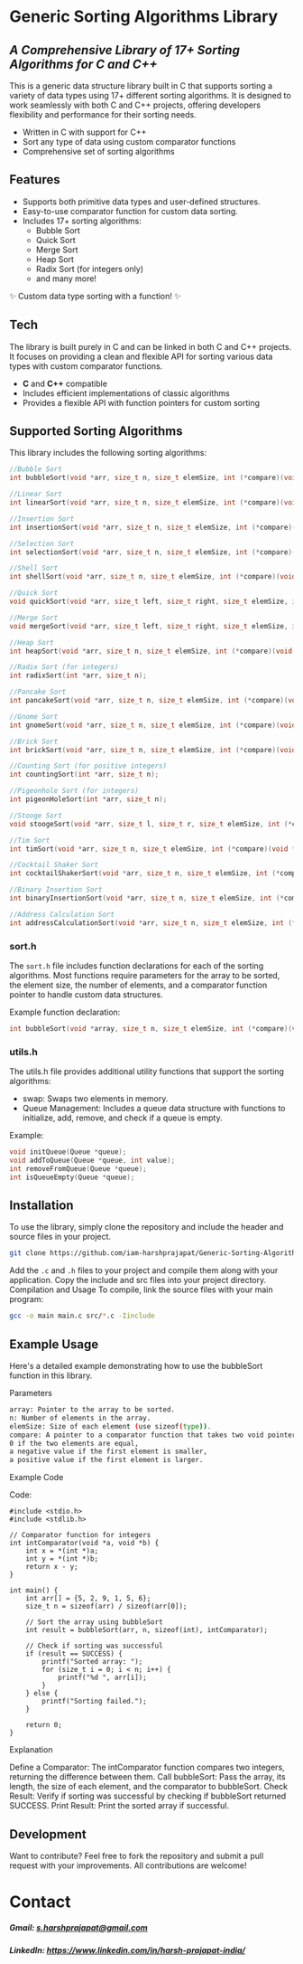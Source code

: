 # Generic Sorting Algorithms Library

## _A Comprehensive Library of 17+ Sorting Algorithms for C and C++_

This is a generic data structure library built in C that supports sorting a variety of data types using 17+ different sorting algorithms. It is designed to work seamlessly with both C and C++ projects, offering developers flexibility and performance for their sorting needs.

- Written in C with support for C++
- Sort any type of data using custom comparator functions
- Comprehensive set of sorting algorithms

## Features

- Supports both primitive data types and user-defined structures.
- Easy-to-use comparator function for custom data sorting.
- Includes 17+ sorting algorithms:
  - Bubble Sort
  - Quick Sort
  - Merge Sort
  - Heap Sort
  - Radix Sort (for integers only)
  - and many more!

✨ Custom data type sorting with a function! ✨

## Tech

The library is built purely in C and can be linked in both C and C++ projects. It focuses on providing a clean and flexible API for sorting various data types with custom comparator functions.

- **C** and **C++** compatible
- Includes efficient implementations of classic algorithms
- Provides a flexible API with function pointers for custom sorting

## Supported Sorting Algorithms

This library includes the following sorting algorithms:

```c
//Bubble Sort
int bubbleSort(void *arr, size_t n, size_t elemSize, int (*compare)(void *, void *));

//Linear Sort
int linearSort(void *arr, size_t n, size_t elemSize, int (*compare)(void *, void *));

//Insertion Sort
int insertionSort(void *arr, size_t n, size_t elemSize, int (*compare)(void *, void *));

//Selection Sort
int selectionSort(void *arr, size_t n, size_t elemSize, int (*compare)(void *, void *));

//Shell Sort
int shellSort(void *arr, size_t n, size_t elemSize, int (*compare)(void *, void *));

//Quick Sort
void quickSort(void *arr, size_t left, size_t right, size_t elemSize, int (*compare)(void *, void *));

//Merge Sort
void mergeSort(void *arr, size_t left, size_t right, size_t elemSize, int (*compare)(void *, void *));

//Heap Sort
int heapSort(void *arr, size_t n, size_t elemSize, int (*compare)(void *, void *));

//Radix Sort (for integers)
int radixSort(int *arr, size_t n);

//Pancake Sort
int pancakeSort(void *arr, size_t n, size_t elemSize, int (*compare)(void *, void *));

//Gnome Sort
int gnomeSort(void *arr, size_t n, size_t elemSize, int (*compare)(void *, void *));

//Brick Sort
int brickSort(void *arr, size_t n, size_t elemSize, int (*compare)(void *, void *));

//Counting Sort (for positive integers)
int countingSort(int *arr, size_t n);

//Pigeonhole Sort (for integers)
int pigeonHoleSort(int *arr, size_t n);

//Stooge Sort
void stoogeSort(void *arr, size_t l, size_t r, size_t elemSize, int (*compare)(void *, void *));

//Tim Sort
int timSort(void *arr, size_t n, size_t elemSize, int (*compare)(void *, void *));

//Cocktail Shaker Sort
int cocktailShakerSort(void *arr, size_t n, size_t elemSize, int (*compare)(void *, void *));

//Binary Insertion Sort
int binaryInsertionSort(void *arr, size_t n, size_t elemSize, int (*compare)(void *, void *));

//Address Calculation Sort
int addressCalculationSort(void *arr, size_t n, size_t elemSize, int (*compare)(void *, void *));
```

### sort.h

The `sort.h` file includes function declarations for each of the sorting algorithms. Most functions require parameters for the array to be sorted, the element size, the number of elements, and a comparator function pointer to handle custom data structures.

Example function declaration:

```c
int bubbleSort(void *array, size_t n, size_t elemSize, int (*compare)(void *, void *));

```

### utils.h

The utils.h file provides additional utility functions that support the sorting algorithms:

- swap: Swaps two elements in memory.
- Queue Management: Includes a queue data structure with functions to initialize, add, remove, and check if a queue is empty.

Example:

```c
void initQueue(Queue *queue);
void addToQueue(Queue *queue, int value);
int removeFromQueue(Queue *queue);
int isQueueEmpty(Queue *queue);
```

## Installation

To use the library, simply clone the repository and include the header and source files in your project.

```sh
git clone https://github.com/iam-harshprajapat/Generic-Sorting-Algorithm-library-in-C-CPP.git'
```

Add the `.c` and `.h` files to your project and compile them along with your application.
Copy the include and src files into your project directory.
Compilation and Usage
To compile, link the source files with your main program:

```sh
gcc -o main main.c src/*.c -Iinclude
```

## Example Usage

Here's a detailed example demonstrating how to use the bubbleSort function in this library.

Parameters

```sh
array: Pointer to the array to be sorted.
n: Number of elements in the array.
elemSize: Size of each element (use sizeof(type)).
compare: A pointer to a comparator function that takes two void pointers and returns:
0 if the two elements are equal,
a negative value if the first element is smaller,
a positive value if the first element is larger.
```

Example Code

Code:

```#include "sort.h"
#include <stdio.h>
#include <stdlib.h>

// Comparator function for integers
int intComparator(void *a, void *b) {
    int x = *(int *)a;
    int y = *(int *)b;
    return x - y;
}

int main() {
    int arr[] = {5, 2, 9, 1, 5, 6};
    size_t n = sizeof(arr) / sizeof(arr[0]);

    // Sort the array using bubbleSort
    int result = bubbleSort(arr, n, sizeof(int), intComparator);

    // Check if sorting was successful
    if (result == SUCCESS) {
        printf("Sorted array: ");
        for (size_t i = 0; i < n; i++) {
            printf("%d ", arr[i]);
        }
    } else {
        printf("Sorting failed.");
    }

    return 0;
}
```

Explanation

Define a Comparator: The intComparator function compares two integers, returning the difference between them.
Call bubbleSort: Pass the array, its length, the size of each element, and the comparator to bubbleSort.
Check Result: Verify if sorting was successful by checking if bubbleSort returned SUCCESS.
Print Result: Print the sorted array if successful.

## Development

Want to contribute? Feel free to fork the repository and submit a pull request with your improvements. All contributions are welcome!

# Contact

##### Gmail: s.harshprajapat@gmail.com

##### LinkedIn: https://www.linkedin.com/in/harsh-prajapat-india/
